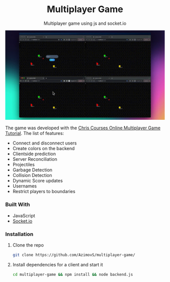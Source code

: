 <h1 align="center">Multiplayer Game</h1>

  <p align="center">
    Multiplayer game using js and socket.io
    <br />
  </p>
<!-- ABOUT THE PROJECT -->

<p align="center">
  <img src="demo.gif" alt="animated" />
</p>

The game was developed with the [Chris Courses Online Multiplayer Game Tutorial](https://www.youtube.com/watch?v=Wcvqnx14cZA). The list of features:
* Connect and disconnect users
* Create colors on the backend
* Clientside prediction
* Server Reconciliation
* Projectiles
* Garbage Detection
* Collision Detection
* Dynamic Score updates
* Usernames
* Restrict players to boundaries

### Built With
* JavaScript
* [Socket.io](https://socket.io/)

### Installation

1. Clone the repo
   ```sh
   git clone https://github.com/AzimovS/multiplayer-game/
   ```
2. Install dependencies for a client and start it
   ```sh
   cd multiplayer-game && npm install && node backend.js
   ```
